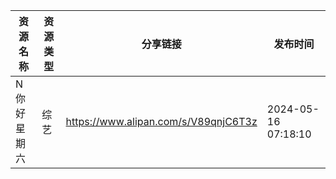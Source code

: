 | 资源名称   | 资源类型 | 分享链接                                 | 发布时间                |
| ------ | ---- | ------------------------------------ | ------------------- |
| N你好星期六 | 综艺   | https://www.alipan.com/s/V89qnjC6T3z | 2024-05-16 07:18:10 |
